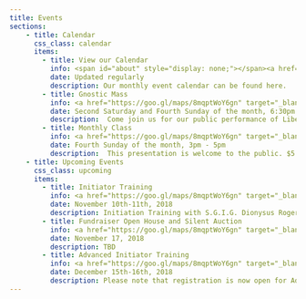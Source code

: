 ```yaml
---
title: Events
sections:
    - title: Calendar
      css_class: calendar
      items:
        - title: View our Calendar
          info: <span id="about" style="display: none;"></span><a href="https://calendar.google.com/calendar/embed?src=cruxansata.oto%40gmail.com&ctz=America/Denver" target="_blank">Google Calendar</a>
          date: Updated regularly
          description: Our monthly event calendar can be found here.
        - title: Gnostic Mass
          info: <a href="https://goo.gl/maps/8mqptWoY6gn" target="_blank">305 S Kipling St, Lakewood, CO</a>
          date: Second Saturday and Fourth Sunday of the month, 6:30pm - 9pm
          description:  Come join us for our public performance of Liber XV, The Gnostic Mass. This ritual is the central rite, both public and private, of the Ordo Templi Orientis. It is a participatory ritual, meaning that all attendees are expected to take part. The full script of the ritual can be found <a href="http://lib.oto-usa.org/libri/liber0015.html" target="_blank">here</a>.</p><p>We will begin at 7:00, so we ask that everyone arrives between 6:30 and 6:45 in order to be included in the headcount.
        - title: Monthly Class
          info: <a href="https://goo.gl/maps/8mqptWoY6gn" target="_blank">305 S Kipling St, Lakewood, CO</a>
          date: Fourth Sunday of the month, 3pm - 5pm
          description:  This presentation is welcome to the public. $5 donation suggested. 3pm arrival with a 3:30pm start time. 
    - title: Upcoming Events
      css_class: upcoming
      items:
        - title: Initiator Training
          info: <a href="https://goo.gl/maps/8mqptWoY6gn" target="_blank">305 S Kipling St, Lakewood, CO</a>
          date: November 10th-11th, 2018
          description: Initiation Training with S.G.I.G. Dionysus Rogers - Initiates of I&deg; and II&deg; may attend up to their current degree at the cost of $5 per degree (0&deg; and I&deg; will cost $10, 0&deg;, I&deg; and II&deg; will cost $15). Cost will be $25 for III&deg;+.
        - title: Fundraiser Open House and Silent Auction
          info: <a href="https://goo.gl/maps/8mqptWoY6gn" target="_blank">305 S Kipling St, Lakewood, CO</a>
          date: November 17, 2018
          description: TBD
        - title: Advanced Initiator Training
          info: <a href="https://goo.gl/maps/8mqptWoY6gn" target="_blank">Denver, CO</a>
          date: December 15th-16th, 2018
          description: Please note that registration is now open for Advanced Initiation Training to be held December 15-16 in the Valley of Denver, CO. All dues-current O.T.O. initiates who hold the Third Degree are welcome to attend. Space is limited, so early registration is highly recommended.</p><p>For more information go to <a href="http://ait.oto-usa.org/" target="_blank">http://ait.oto-usa.org/</a>
---
```

